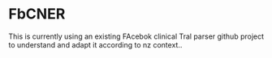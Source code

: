 # FbCNER
This is  currently using  an existing FAcebok clinical Tral parser github project to understand and adapt it according to nz context..
